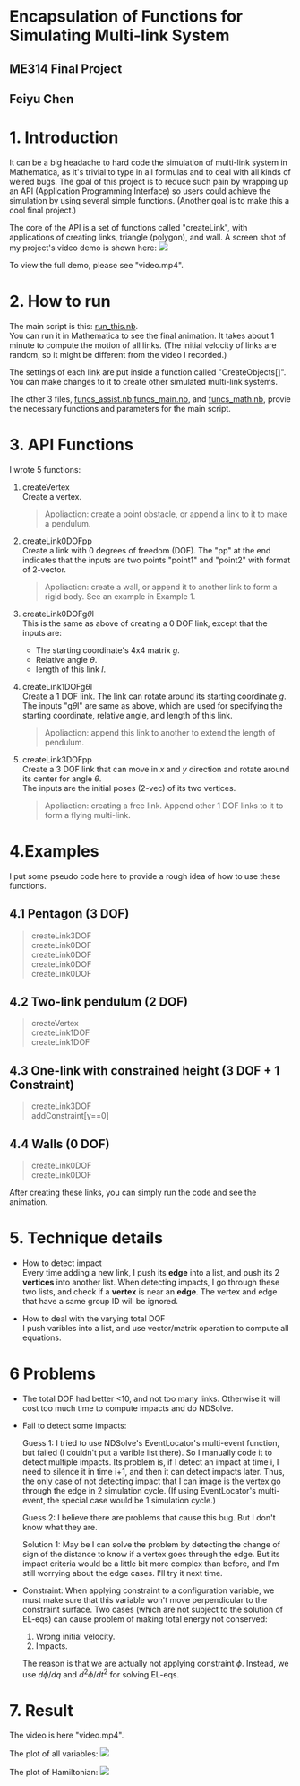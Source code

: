 

# Encapsulation of Functions for Simulating Multi-link System
## ME314 Final Project  
## Feiyu Chen

# 1. Introduction

It can be a big headache to hard code the simulation of multi-link system in Mathematica, as it's trivial to type in all formulas and to deal with all kinds of weired bugs. The goal of this project is to reduce such pain by wrapping up an API (Application Programming Interface) so users could achieve the simulation by using several simple functions. (Another goal is to make this a cool final project.)

The core of the API is a set of functions called "createLink", with applications of creating links, triangle (polygon), and wall. A screen shot of my project's video demo is shown here:
![](/images/scene.png)

To view the full demo, please see "video.mp4".

# 2. How to run
The main script is this: [run_this.nb](run_this.nb).  
You can run it in Mathematica to see the final animation. It takes about 1 minute to compute the motion of all links. (The initial velocity of links are random, so it might be different from the video I recorded.)

The settings of each link are put inside a function called "CreateObjects[]". You can make changes to it to create other simulated multi-link systems.

The other 3 files, [funcs_assist.nb](funcs_assist.nb),[funcs_main.nb](funcs_main.nb), and [funcs_math.nb](funcs_math.nb), provie the necessary functions and parameters for the main script.

# 3. API Functions
I wrote 5 functions:
1. createVertex  
    Create a vertex.  
    > Appliaction: create a point obstacle, or append a link to it to make a pendulum.

2. createLink0DOFpp  
    Create a link with 0 degrees of freedom (DOF). The "pp" at the end indicates that the inputs are two points  "point1" and "point2" with format of 2-vector.  
    > Appliaction: create a wall, or append it to another link to form a rigid body. See an example in Example 1.

3. createLink0DOFg$\theta$l  
    This is the same as above of creating a 0 DOF link, except that the inputs are: 
    * The starting coordinate's 4x4 matrix $g$.
    * Relative angle $\theta$.
    * length of this link $l$.
  
4. createLink1DOFg$\theta$l  
    Create a 1 DOF link. The link can rotate around its starting coordinate $g$.   
    The inputs "g$\theta$l" are same as above, which are used for specifying the starting coordinate, relative angle, and length of this link.   
    > Appliaction: append this link to another to extend the length of pendulum.

5. createLink3DOFpp  
    Create a 3 DOF link that can move in $x$ and $y$ direction and rotate around its center for angle $\theta$.  
    The inputs are the initial poses (2-vec) of its two vertices.
    > Appliaction: creating a free link. Append other 1 DOF links to it to form a flying multi-link.

# 4.Examples
I put some pseudo code here to provide a rough idea of how to use these functions.

## 4.1 Pentagon (3 DOF)
> createLink3DOF  
createLink0DOF  
createLink0DOF  
createLink0DOF  
createLink0DOF  

## 4.2 Two-link pendulum (2 DOF)
> createVertex  
createLink1DOF  
createLink1DOF  

## 4.3 One-link with constrained height (3 DOF + 1 Constraint)
> createLink3DOF  
addConstraint[y==0]

## 4.4 Walls (0 DOF)
> createLink0DOF  
createLink0DOF

After creating these links, you can simply run the code and see the animation.

# 5. Technique details
* How to detect impact  
    Every time adding a new link, I push its **edge** into a list, and push its 2 **vertices** into another list. When detecting impacts, I go through these two lists, and check if a **vertex** is near an **edge**. The vertex and edge that have a same group ID will be ignored.

* How to deal with the varying total DOF  
    I push varibles into a list, and use vector/matrix operation to compute all equations.
    
# 6 Problems
* The total DOF had better <10, and not too many links. Otherwise it will cost too much time to compute impacts and do NDSolve.
* Fail to detect some impacts:
    
    Guess 1:
    I tried to use NDSolve's EventLocator's multi-event function, but failed (I couldn't put a varible list there). So I manually code it to detect multiple impacts. Its problem is, if I detect an impact at time i, I need to silence it in time i+1, and then it can detect impacts later. Thus, the only case of not detecting impact that I can image is the vertex go through the edge in 2 simulation cycle. (If using EventLocator's multi-event, the special case would be 1 simulation cycle.)

    Guess 2: I believe there are problems that cause this bug. But I don't know what they are.

    Solution 1: May be I can solve the problem by detecting the change of sign of the distance to know if a vertex goes through the edge. But its impact criteria would be a little bit more complex than before, and I'm still worrying about the edge cases. I'll try it next time.

* Constraint: When applying constraint to a configuration variable, we must make sure that this variable won't move perpendicular to the constraint surface. Two cases (which are not subject to the solution of EL-eqs) can cause problem of making total energy not conserved:  
    1. Wrong initial velocity.
    2. Impacts.  
    
    The reason is that we are  actually not applying constraint $\phi$. Instead, we use $d\phi /dq$ and $d^2\phi /dt^2$ for solving EL-eqs.

# 7. Result
The video is here "video.mp4".

The plot of all variables:
![](images/plot_variables.png)

The plot of Hamiltonian:
![](images/Halmiltonian.png)